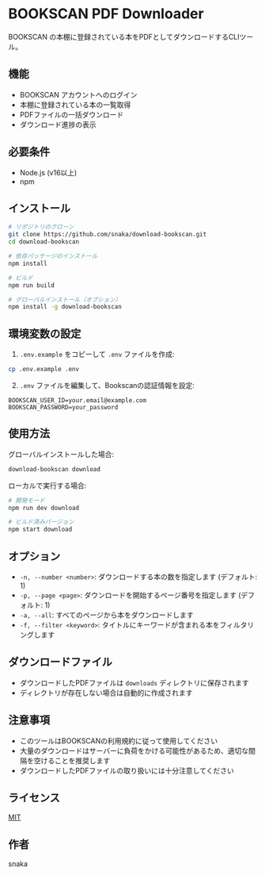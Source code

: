 # BOOKSCAN PDF Downloader

BOOKSCAN の本棚に登録されている本をPDFとしてダウンロードするCLIツール。

## 機能

- BOOKSCAN アカウントへのログイン
- 本棚に登録されている本の一覧取得
- PDFファイルの一括ダウンロード
- ダウンロード進捗の表示

## 必要条件

- Node.js (v16以上)
- npm

## インストール

```bash
# リポジトリのクローン
git clone https://github.com/snaka/download-bookscan.git
cd download-bookscan

# 依存パッケージのインストール
npm install

# ビルド
npm run build

# グローバルインストール（オプション）
npm install -g download-bookscan
```

## 環境変数の設定

1. `.env.example` をコピーして `.env` ファイルを作成:
```bash
cp .env.example .env
```

2. `.env` ファイルを編集して、Bookscanの認証情報を設定:
```
BOOKSCAN_USER_ID=your.email@example.com
BOOKSCAN_PASSWORD=your_password
```

## 使用方法

グローバルインストールした場合:
```bash
download-bookscan download
```

ローカルで実行する場合:
```bash
# 開発モード
npm run dev download

# ビルド済みバージョン
npm start download
```

## オプション

- `-n, --number <number>`: ダウンロードする本の数を指定します (デフォルト: 1)
- `-p, --page <page>`: ダウンロードを開始するページ番号を指定します (デフォルト: 1)
- `-a, --all`: すべてのページから本をダウンロードします
- `-f, --filter <keyword>`: タイトルにキーワードが含まれる本をフィルタリングします

## ダウンロードファイル

- ダウンロードしたPDFファイルは `downloads` ディレクトリに保存されます
- ディレクトリが存在しない場合は自動的に作成されます

## 注意事項

- このツールはBOOKSCANの利用規約に従って使用してください
- 大量のダウンロードはサーバーに負荷をかける可能性があるため、適切な間隔を空けることを推奨します
- ダウンロードしたPDFファイルの取り扱いには十分注意してください

## ライセンス

[MIT](LICENSE.txt)

## 作者

snaka
